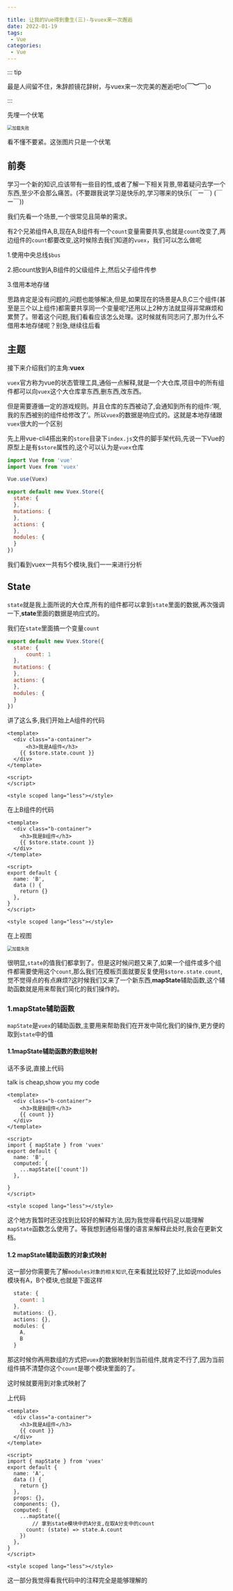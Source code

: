 ```yaml
---

title: 让我的Vue得到重生(三)-与vuex来一次邂逅
date: 2022-01-19
tags:
 - Vue
categories:
 - Vue
---
```


::: tip 

最是人间留不住，朱辞颜镜花辞树，与vuex来一次完美的邂逅吧!o(**￣︶￣**)o

:::

<!-- more -->

先埋一个伏笔

<img src="../../../.vuepress/public/vue/vuex.png" alt="加载失败" style="zoom: 70%;float:none" align="left"/>

看不懂不要紧。这张图片只是一个伏笔

## 前奏

学习一个新的知识,应该带有一些目的性,或者了解一下相关背景,带着疑问去学一个东西,至少不会那么痛苦。(不要跟我说学习是快乐的,学习哪来的快乐(￣ー￣) (￣ー￣))

我们先看一个场景,一个很常见且简单的需求。

有2个兄弟组件A,B,现在A,B组件有一个`count`变量需要共享,也就是`count`改变了,两边组件的`count`都要改变,这时候除去我们知道的`vuex`，我们可以怎么做呢

1.使用中央总线`$bus`

2.把count放到A,B组件的父级组件上,然后父子组件传参

3.借用本地存储

思路肯定是没有问题的,问题也能够解决,但是,如果现在的场景是A,B,C三个组件(甚至是三个以上组件)都需要共享同一个变量呢?还用以上2种方法就显得非常麻烦和累赘了。带着这个问题,我们看看应该怎么处理。这时候就有同志问了,那为什么不借用本地存储呢？别急,继续往后看

## 主题

接下来介绍我们的主角:**vuex**

`vuex`官方称为vue的状态管理工具,通俗一点解释,就是一个大仓库,项目中的所有组件都可以向`vuex`这个大仓库拿东西,删东西,改东西。

但是需要遵循一定的游戏规则。并且仓库的东西被动了,会通知到所有的组件:’啊,我的东西被别的组件给修改了‘。所以`vuex`的数据是响应式的。这就是本地存储跟`vuex`很大的一个区别

先上用vue-cli4搭出来的`store`目录下`index.js`文件的脚手架代码,先说一下Vue的原型上是有`$store`属性的,这个可以认为是`vuex`仓库

```js
import Vue from 'vue'
import Vuex from 'vuex'

Vue.use(Vuex)

export default new Vuex.Store({
  state: {
  },
  mutations: {
  },
  actions: {
  },
  modules: {
  }
})

```

我们看到vuex一共有5个模块,我们一一来进行分析

## State

`state`就是我上面所说的大仓库,所有的组件都可以拿到`state`里面的数据,再次强调一下,**state**里面的数据是响应式的。

我们在`state`里面搞一个变量`count`

```js
export default new Vuex.Store({
  state: {
      count: 1
  },
  mutations: {
  },
  actions: {
  },
  modules: {
  }
})
```



讲了这么多,我们开始上A组件的代码

```vue
<template>
  <div class="a-container">  
      <h3>我是A组件</h3>
    {{ $store.state.count }}
  </div>
</template>

<script>
</script>

<style scoped lang="less"></style>

```

在上B组件的代码

```vue
<template>
  <div class="b-container">
    <h3>我是B组件</h3>
    {{ $store.state.count }}
  </div>
</template>

<script>
export default {
  name: 'B',
  data () {
    return {}
  },
}
</script>

<style scoped lang="less"></style>

```

在上视图

<img src="../../../.vuepress/public/vue/vuex1.png" alt="加载失败" style="zoom: 70%;float:none" align="left"/>

很明显,`state`的值我们都拿到了。但是这时候问题又来了,如果一个组件或多个组件都需要使用这个`count`,那么我们在模板页面就要反复使用`$store.state.count`,觉不觉得点的有点麻烦?这时候我们又来了一个新东西,**mapState**辅助函数,这个辅助函数就是用来帮我们简化的我们操作的。

### 1.mapState辅助函数

`mapState`是`vuex`的辅助函数,主要用来帮助我们在开发中简化我们的操作,更方便的取到`state`中的值

#### 1.1mapState辅助函数的数组映射

话不多说,直接上代码

talk is cheap,show you my code

```vue
<template>
  <div class="b-container">
    <h3>我是B组件</h3>
    {{ count }}
  </div>
</template>

<script>
import { mapState } from 'vuex'
export default {
  name: 'B',
  computed: {
    ...mapState(['count'])
  },

}
</script>

<style scoped lang="less"></style>

```

这个地方我暂时还没找到比较好的解释方法,因为我觉得看代码足以能理解`mapState`函数怎么使用了。等我想到通俗易懂的语言来解释此处时,我会在更新文档。

#### 1.2 mapState辅助函数的对象式映射

这一部分你需要先了解`modules对象的相关知识`,在来看就比较好了,比如说modules模块有A，B个模块,也就是下面这样

```js
  state: {
    count: 1
  },
  mutations: {},
  actions: {},
  modules: {
    A,
    B
  }
```

那这时候你再用数组的方式把`vuex`的数据映射到当前组件,就肯定不行了,因为当前组件搞不清楚你这个`count`是哪个模块里面的了。

这时候就要用到对象式映射了

上代码

```vue
<template>
  <div class="a-container">
    <h3>我是A组件</h3>
    {{ count }}
  </div>
</template>

<script>
import { mapState } from 'vuex'
export default {
  name: 'A',
  data () {
    return {}
  },
  props: {},
  components: {},
  computed: {
    ...mapState({
        // 拿到state模块中的A分支,在取A分支中的count
      count: (state) => state.A.count
    })
  },
}
</script>

<style scoped lang="less"></style>

```

这一部分我觉得看我代码中的注释完全是能够理解的
